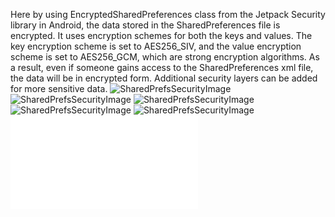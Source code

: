 Here by using EncryptedSharedPreferences class from the Jetpack Security library in Android, the data stored in the SharedPreferences file is encrypted. It uses 
encryption schemes for both the keys and values. The key encryption scheme is set to AES256_SIV, and the value encryption scheme is set to AES256_GCM, which 
are strong encryption algorithms. As a result, even if someone gains access to the SharedPreferences xml file, the data will be in encrypted form. Additional
security layers can be added for more sensitive data. ![SharedPrefsSecurityImage](images/SharedPrefsSecurity1.jpg) ![SharedPrefsSecurityImage](images/SharedPrefsSecurity2.jpg)
![SharedPrefsSecurityImage](images/SharedPrefsSecurity3.jpg) ![SharedPrefsSecurityImage](images/SharedPrefsSecurity4.jpg) ![SharedPrefsSecurityImage](images/SharedPrefsSecurity5.jpg)
![SharedPrefsSecurityImage](images/encrypted_prefs.xml)
